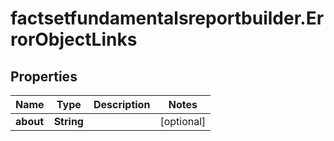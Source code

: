 # factsetfundamentalsreportbuilder.ErrorObjectLinks

## Properties

Name | Type | Description | Notes
------------ | ------------- | ------------- | -------------
**about** | **String** |  | [optional] 


